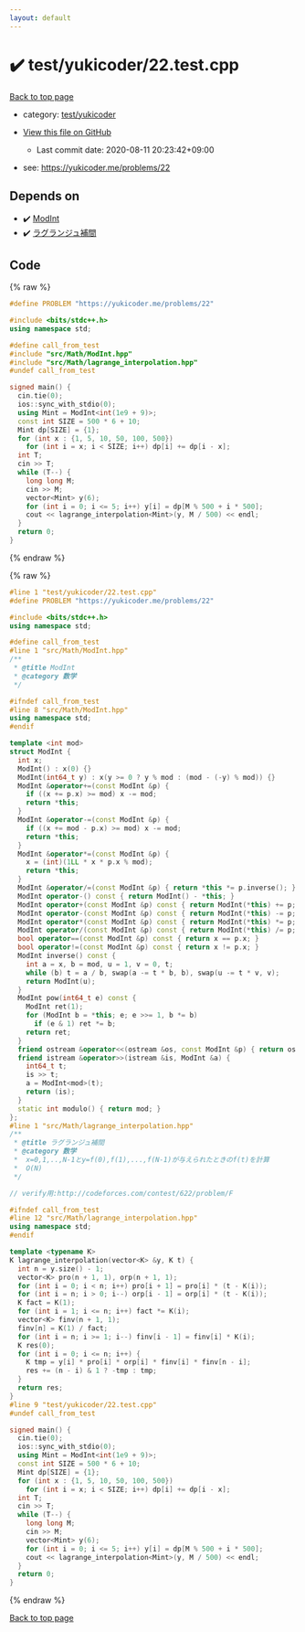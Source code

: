 ```yaml
---
layout: default
---
```


<!-- mathjax config similar to math.stackexchange -->
<script type="text/javascript" async
  src="https://cdnjs.cloudflare.com/ajax/libs/mathjax/2.7.5/MathJax.js?config=TeX-MML-AM_CHTML">
</script>
<script type="text/x-mathjax-config">
  MathJax.Hub.Config({
    TeX: { equationNumbers: { autoNumber: "AMS" }},
    tex2jax: {
      inlineMath: [ ['$','$'] ],
      processEscapes: true
    },
    "HTML-CSS": { matchFontHeight: false },
    displayAlign: "left",
    displayIndent: "2em"
  });
</script>

<script type="text/javascript" src="https://cdnjs.cloudflare.com/ajax/libs/jquery/3.4.1/jquery.min.js"></script>
<script src="https://cdn.jsdelivr.net/npm/jquery-balloon-js@1.1.2/jquery.balloon.min.js" integrity="sha256-ZEYs9VrgAeNuPvs15E39OsyOJaIkXEEt10fzxJ20+2I=" crossorigin="anonymous"></script>
<script type="text/javascript" src="../../../assets/js/copy-button.js"></script>
<link rel="stylesheet" href="../../../assets/css/copy-button.css" />


# :heavy_check_mark: test/yukicoder/22.test.cpp

<a href="../../../index.html">Back to top page</a>

* category: <a href="../../../index.html#de60e5ba474ac43bf7562c10f5977e2d">test/yukicoder</a>
* <a href="{{ site.github.repository_url }}/blob/master/test/yukicoder/22.test.cpp">View this file on GitHub</a>
    - Last commit date: 2020-08-11 20:23:42+09:00


* see: <a href="https://yukicoder.me/problems/22">https://yukicoder.me/problems/22</a>


## Depends on

* :heavy_check_mark: <a href="../../../library/src/Math/ModInt.hpp.html">ModInt</a>
* :heavy_check_mark: <a href="../../../library/src/Math/lagrange_interpolation.hpp.html">ラグランジュ補間</a>


## Code

<a id="unbundled"></a>
{% raw %}
```cpp
#define PROBLEM "https://yukicoder.me/problems/22"

#include <bits/stdc++.h>
using namespace std;

#define call_from_test
#include "src/Math/ModInt.hpp"
#include "src/Math/lagrange_interpolation.hpp"
#undef call_from_test

signed main() {
  cin.tie(0);
  ios::sync_with_stdio(0);
  using Mint = ModInt<int(1e9 + 9)>;
  const int SIZE = 500 * 6 + 10;
  Mint dp[SIZE] = {1};
  for (int x : {1, 5, 10, 50, 100, 500})
    for (int i = x; i < SIZE; i++) dp[i] += dp[i - x];
  int T;
  cin >> T;
  while (T--) {
    long long M;
    cin >> M;
    vector<Mint> y(6);
    for (int i = 0; i <= 5; i++) y[i] = dp[M % 500 + i * 500];
    cout << lagrange_interpolation<Mint>(y, M / 500) << endl;
  }
  return 0;
}
```
{% endraw %}

<a id="bundled"></a>
{% raw %}
```cpp
#line 1 "test/yukicoder/22.test.cpp"
#define PROBLEM "https://yukicoder.me/problems/22"

#include <bits/stdc++.h>
using namespace std;

#define call_from_test
#line 1 "src/Math/ModInt.hpp"
/**
 * @title ModInt
 * @category 数学
 */

#ifndef call_from_test
#line 8 "src/Math/ModInt.hpp"
using namespace std;
#endif

template <int mod>
struct ModInt {
  int x;
  ModInt() : x(0) {}
  ModInt(int64_t y) : x(y >= 0 ? y % mod : (mod - (-y) % mod)) {}
  ModInt &operator+=(const ModInt &p) {
    if ((x += p.x) >= mod) x -= mod;
    return *this;
  }
  ModInt &operator-=(const ModInt &p) {
    if ((x += mod - p.x) >= mod) x -= mod;
    return *this;
  }
  ModInt &operator*=(const ModInt &p) {
    x = (int)(1LL * x * p.x % mod);
    return *this;
  }
  ModInt &operator/=(const ModInt &p) { return *this *= p.inverse(); }
  ModInt operator-() const { return ModInt() - *this; }
  ModInt operator+(const ModInt &p) const { return ModInt(*this) += p; }
  ModInt operator-(const ModInt &p) const { return ModInt(*this) -= p; }
  ModInt operator*(const ModInt &p) const { return ModInt(*this) *= p; }
  ModInt operator/(const ModInt &p) const { return ModInt(*this) /= p; }
  bool operator==(const ModInt &p) const { return x == p.x; }
  bool operator!=(const ModInt &p) const { return x != p.x; }
  ModInt inverse() const {
    int a = x, b = mod, u = 1, v = 0, t;
    while (b) t = a / b, swap(a -= t * b, b), swap(u -= t * v, v);
    return ModInt(u);
  }
  ModInt pow(int64_t e) const {
    ModInt ret(1);
    for (ModInt b = *this; e; e >>= 1, b *= b)
      if (e & 1) ret *= b;
    return ret;
  }
  friend ostream &operator<<(ostream &os, const ModInt &p) { return os << p.x; }
  friend istream &operator>>(istream &is, ModInt &a) {
    int64_t t;
    is >> t;
    a = ModInt<mod>(t);
    return (is);
  }
  static int modulo() { return mod; }
};
#line 1 "src/Math/lagrange_interpolation.hpp"
/**
 * @title ラグランジュ補間
 * @category 数学
 *  x=0,1,..,N-1とy=f(0),f(1),...,f(N-1)が与えられたときのf(t)を計算
 *  O(N)
 */

// verify用:http://codeforces.com/contest/622/problem/F

#ifndef call_from_test
#line 12 "src/Math/lagrange_interpolation.hpp"
using namespace std;
#endif

template <typename K>
K lagrange_interpolation(vector<K> &y, K t) {
  int n = y.size() - 1;
  vector<K> pro(n + 1, 1), orp(n + 1, 1);
  for (int i = 0; i < n; i++) pro[i + 1] = pro[i] * (t - K(i));
  for (int i = n; i > 0; i--) orp[i - 1] = orp[i] * (t - K(i));
  K fact = K(1);
  for (int i = 1; i <= n; i++) fact *= K(i);
  vector<K> finv(n + 1, 1);
  finv[n] = K(1) / fact;
  for (int i = n; i >= 1; i--) finv[i - 1] = finv[i] * K(i);
  K res(0);
  for (int i = 0; i <= n; i++) {
    K tmp = y[i] * pro[i] * orp[i] * finv[i] * finv[n - i];
    res += (n - i) & 1 ? -tmp : tmp;
  }
  return res;
}
#line 9 "test/yukicoder/22.test.cpp"
#undef call_from_test

signed main() {
  cin.tie(0);
  ios::sync_with_stdio(0);
  using Mint = ModInt<int(1e9 + 9)>;
  const int SIZE = 500 * 6 + 10;
  Mint dp[SIZE] = {1};
  for (int x : {1, 5, 10, 50, 100, 500})
    for (int i = x; i < SIZE; i++) dp[i] += dp[i - x];
  int T;
  cin >> T;
  while (T--) {
    long long M;
    cin >> M;
    vector<Mint> y(6);
    for (int i = 0; i <= 5; i++) y[i] = dp[M % 500 + i * 500];
    cout << lagrange_interpolation<Mint>(y, M / 500) << endl;
  }
  return 0;
}

```
{% endraw %}

<a href="../../../index.html">Back to top page</a>

